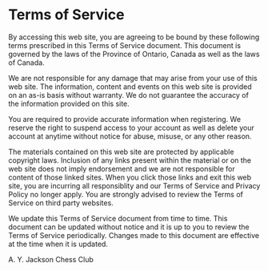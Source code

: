 # Terms of Service

By accessing this web site, you are agreeing to be bound by these following terms prescribed in this Terms of Service document. This document is governed by the laws of the Province of Ontario, Canada as well as the laws of Canada. 

We are not responsible for any damage that may arise from your use of this web site. The information, content and events on this web site is provided on an as-is basis without warranty. We do not guarantee the accuracy of the information provided on this site.

You are required to provide accurate information when registering. We reserve the right to suspend access to your account as well as delete your account at anytime without notice for abuse, misuse, or any other reason.

The materials contained on this web site are protected by applicable copyright laws. Inclusion of any links present within the material or on the web site does not imply endorsement and we are not responsible for content of those linked sites. When you click those links and exit this web site, you are incurring all responsiblity and our Terms of Service and Privacy Policy no longer apply. You are strongly advised to review the Terms of Service on third party websites.

We update this Terms of Service document from time to time. This document can be updated without notice and it is up to you to review the Terms of Service periodically. Changes made to this document are effective at the time when it is updated. 

A. Y. Jackson Chess Club